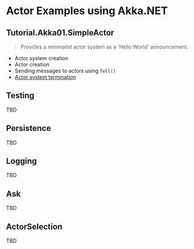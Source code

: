 # Actor Examples using Akka.NET

## Tutorial.Akka01.SimpleActor

> Provides a minimalist actor system as a 'Hello World' announcement.
  * Actor system creation
  * Actor creation
  * Sending messages to actors using ```Tell()```
  * [Actor system termination][1]

## Testing

  TBD

## Persistence

  TBD

## Logging

  TBD

## Ask

  TBD

## ActorSelection

  TBD

  [1]: https://github.com/akkadotnet/akka.net/issues/1532 "Termination"